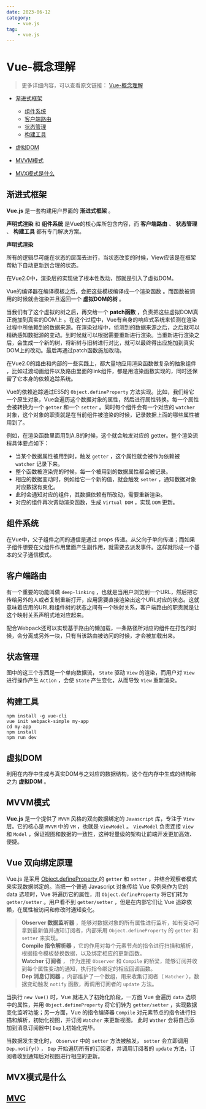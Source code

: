 ```yaml
---
date: 2023-06-12
category:
    - vue.js
tag:
    - vue.js
---
```

 # Vue-概念理解
> 更多详细内容，可以查看原文链接： [ Vue-概念理解 ]()

  * [ 渐进式框架 ]()

    * [ 组件系统 ]()
    * [ 客户端路由 ]()
    * [ 状态管理 ]()
    * [ 构建工具 ]()
  * [ 虚拟DOM ]()
  * [ MVVM模式 ]()
  * [ MVX模式是什么 ]()

##  渐进式框架

**Vue.js** 是一套构建用户界面的 **渐进式框架** 。

**声明式渲染** 和 **组件系统** 是Vue的核心库所包含内容，而 **客户端路由** 、 **状态管理** 、 **构建工具** 都有专门解决方案。

**声明式渲染**

所有的逻辑尽可能在状态的层面去进行，当状态改变的时候，View应该是在框架帮助下自动更新到合理的状态。

在Vue2.0中，渲染层的实现做了根本性改动，那就是引入了虚拟DOM。

Vue的编译器在编译模板之后，会把这些模板编译成一个渲染函数 。而函数被调用的时候就会渲染并且返回一个 **虚拟DOM的树** 。

当我们有了这个虚拟的树之后，再交给一个 **patch函数** ，负责把这些虚拟DOM真正施加到真实的DOM上
。在这个过程中，Vue有自身的响应式系统来侦测在渲染过程中所依赖到的数据来源。在渲染过程中，侦测到的数据来源之后，之后就可以精确感知数据源的变动。到时候就可以根据需要重新进行渲染。当重新进行渲染之后，会生成一个新的树，将新树与旧树进行对比，就可以最终得出应施加到真实DOM上的改动。最后再通过patch函数施加改动。

在Vue2.0的路由和内部的一些实践上，都大量地应用渲染函数做复杂的抽象组件
，比如过渡动画组件以及路由里面的link组件，都是用渲染函数实现的，同时还保留了它本身的依赖追踪系统。

Vue的依赖追踪通过ES5的 ` Object.defineProperty `
方法实现。比如，我们给它一个原生对象，Vue会遍历这个数据对象的属性，然后进行属性转换。每一个属性会被转换为一个 ` getter ` 和一个 `
setter ` 。同时每个组件会有一个对应的 ` watcher ` 对象，这个对象的职责就是在当前组件被渲染的时候，记录数据上面的哪些属性被用到了。

例如，在渲染函数里面用到A.B的时候，这个就会触发对应的 getter。整个渲染流程具体要点如下：

  * 当某个数据属性被用到时，触发 ` getter ` ，这个属性就会被作为依赖被 ` watcher ` 记录下来。 
  * 整个函数被渲染完的时候，每一个被用到的数据属性都会被记录。 
  * 相应的数据变动时，例如给它一个新的值，就会触发 ` setter ` ，通知数据对象对应数据有变化。 
  * 此时会通知对应的组件，其数据依赖有所改动，需要重新渲染。 
  * 对应的组件再次调动渲染函数，生成 ` Virtual DOM ` ，实现 ` DOM ` 更新。 

##  组件系统

在Vue中，父子组件之间的通信是通过 props
传递。从父向子单向传递；而如果子组件想要在父组件作用里面产生副作用，就需要去派发事件。这样就形成一个基本的父子通信模式。

##  客户端路由

有一个重要的功能叫做 ` deep-linking `
，也就是当用户浏览到一个URL，然后把它传给另外的人或者复制重新打开，应用需要直接渲染出这个URL对应的状态。这就意味着应用的URL和组件树的状态之间有一个映射关系，客户端路由的职责就是让这个映射关系声明式地对应起来。

配合Webpack还可以实现基于路由的懒加载，一条路径所对应的组件在打包的时候，会分离成另外一块，只有当该路由被访问的时候，才会被加载出来。

##  状态管理

图中的这三个东西是一个单向数据流， ` State ` 驱动 ` View ` 的渲染，而用户对 ` View ` 进行操作产生 ` Action `
，会使 ` State ` 产生变化，从而导致 ` View ` 重新渲染。

##  构建工具

    
    
    npm install -g vue-cli
    vue init webpack-simple my-app
    cd my-app
    npm install 
    npm run dev

##  虚拟DOM

利用在内存中生成与真实DOM与之对应的数据结构，这个在内存中生成的结构称之为 **虚拟DOM** 。

##  MVVM模式

**Vue.js** 是一个提供了 ` MVVM ` 风格的双向数据绑定的 ` Javascript ` 库，专注于 ` View ` 层。它的核心是 `
MVVM ` 中的 ` VM ` ，也就是 ` ViewModel ` 。 ` ViewModel ` 负责连接 ` View ` 和 ` Model `
，保证视图和数据的一致性，这种轻量级的架构让前端开发更加高效、便捷。

##  Vue 双向绑定原理

Vue.js 是采用 [ Object.defineProperty ]() 的 ` getter ` 和 ` setter `
，并结合观察者模式来实现数据绑定的。当把一个普通 Javascript 对象传给 Vue 实例来作为它的 data 选项时，Vue 将遍历它的属性，用 `
Object.defineProperty ` 将它们转为 ` getter/setter ` 。用户看不到 ` getter/setter `
，但是在内部它们让 Vue 追踪依赖，在属性被访问和修改时通知变化。

> **Observer 数据监听器** ，能够对数据对象的所有属性进行监听，如有变动可拿到最新值并通知订阅者，内部采用 `
> Object.defineProperty ` 的 ` getter ` 和 ` setter ` 来实现。  
>  **Compile 指令解析器** ，它的作用对每个元素节点的指令进行扫描和解析，根据指令模板替换数据，以及绑定相应的更新函数。  
>  **Watcher 订阅者** ， 作为连接 ` Observer ` 和 ` Compile `
> 的桥梁，能够订阅并收到每个属性变动的通知，执行指令绑定的相应回调函数。  
>  **Dep 消息订阅器** ，内部维护了一个数组，用来收集订阅者（ ` Watcher ` ），数据变动触发 ` notify `
> 函数，再调用订阅者的 ` update ` 方法。

当执行 ` new Vue() ` 时，Vue 就进入了初始化阶段，一方面 Vue 会遍历 ` data ` 选项中的属性，并用 `
Object.defineProperty ` 将它们转为 ` getter/setter ` ，实现数据变化监听功能；另一方面，Vue 的指令编译器 `
Compile ` 对元素节点的指令进行扫描和解析，初始化视图，并订阅 ` Watcher ` 来更新视图， 此时 ` Wather `
会将自己添加到消息订阅器中( ` Dep ` ),初始化完毕。

当数据发生变化时， ` Observer ` 中的 ` setter ` 方法被触发， ` setter ` 会立即调用 ` Dep.notify() `
， ` Dep ` 开始遍历所有的订阅者，并调用订阅者的 ` update ` 方法，订阅者收到通知后对视图进行相应的更新。

##  MVX模式是什么

##  [ MVC ]()

